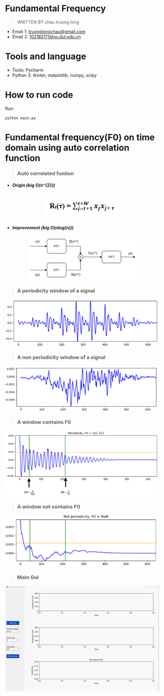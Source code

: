 # Fundamental Frequency

> WRITTEN BY chau truong long

* Email 1: truonglongchau@gmail.com
* Email 2: 102180171@sv.dut.edu.vn
  
# Tools and language

* Tools: Pycharm
* Python 3: tkinter, matplotlib, numpy, scipy

# How to run code
Run:
```shell 
python main.py 
```

# Fundamental frequency(F0) on time domain using auto correlation function

> ### Auto correlated funtion

- ##### Origin (big O(n^{2}))
<p align="center">
    <img src="screenshots/auto_ori.png" alt="alt text" style="max-width:100%;">
</p>

- ##### Improvement (big O(nlog(n)))
<p align="center">
    <img src="screenshots/auto_fft.png" alt="alt text" style="max-width:100%;">
</p>

> ### A periodicity window of a signal
<p align="center">
    <img src="screenshots/periodicity.png" alt="alt text" style="max-width:100%;">
</p>

> ### A non periodicity window of a signal
<p align="center">
    <img src="screenshots/n_periodicity.png" alt="alt text" style="max-width:100%;">
</p>

> ### A window contains F0
<p align="center">
    <img src="screenshots/window_f0.png" alt="alt text" style="max-width:100%;">
</p>

> ### A window not contains F0
<p align="center">
    <img src="screenshots/window_nan.png" alt="alt text" style="max-width:100%;">
</p>

> ### Main Gui
<p align="center">
    <img src="screenshots/gui.gif" alt="alt text" style="max-width:100%;">
</p>
